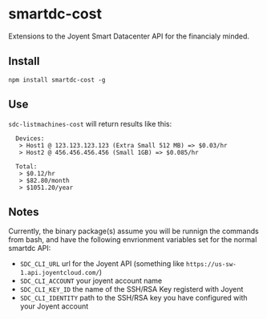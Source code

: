 # smartdc-cost
Extensions to the Joyent Smart Datacenter API for the financialy minded.

## Install
`npm install smartdc-cost -g`

## Use 
`sdc-listmachines-cost` will return results like this:

```
  Devices:
   > Host1 @ 123.123.123.123 (Extra Small 512 MB) => $0.03/hr
   > Host2 @ 456.456.456.456 (Small 1GB) => $0.085/hr

  Total:
   > $0.12/hr
   > $82.80/month
   > $1051.20/year
```

## Notes
Currently, the binary package(s) assume you will be runnign the commands from bash, and have the following envrionment variables set for the normal smartdc API:

 - `SDC_CLI_URL` url for the Joyent API (something like `https://us-sw-1.api.joyentcloud.com/`)
 - `SDC_CLI_ACCOUNT` your joyent account name
 - `SDC_CLI_KEY_ID` the name of the SSH/RSA Key registerd with Joyent
 - `SDC_CLI_IDENTITY` path to the SSH/RSA key you have configured with your Joyent account